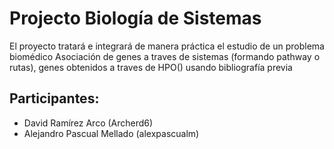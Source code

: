 # Projecto Biología de Sistemas
El proyecto tratará e integrará de manera práctica el estudio de un problema biomédico
Asociación de genes a traves de sistemas (formando pathway o rutas), genes obtenidos a traves de HPO() usando bibliografía previa


## Participantes: 
* David Ramírez Arco (Archerd6)
* Alejandro Pascual Mellado (alexpascualm)